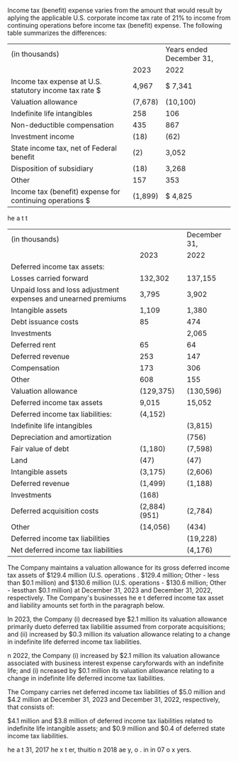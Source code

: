 Income tax (benefit) expense varies from the amount that would result by aplying the applicable U.S. corporate income tax rate of $2 1 \%$ to income from continuing operations before income tax (benefit) expense. The following table summarizes the differences:

<table><tr><td>(in thousands)</td><td></td><td>Years ended December 31,</td></tr><tr><td></td><td>2023</td><td>2022</td></tr><tr><td>Income tax expense at U.S. statutory income tax rate $</td><td>4,967</td><td>$ 7,341</td></tr><tr><td>Valuation allowance</td><td>(7,678)</td><td>(10,100)</td></tr><tr><td>Indefinite life intangibles</td><td>258</td><td>106</td></tr><tr><td>Non-deductible compensation</td><td>435</td><td>867</td></tr><tr><td>Investment income</td><td>(18)</td><td>(62)</td></tr><tr><td>State income tax, net of Federal benefit</td><td>(2)</td><td>3,052</td></tr><tr><td>Disposition of subsidiary</td><td>(18)</td><td>3,268</td></tr><tr><td>Other</td><td>157</td><td>353</td></tr><tr><td>Income tax (benefit) expense for continuing operations $</td><td>(1,899)</td><td>$ 4,825</td></tr></table>

he a   t  t

<table><tr><td>(in thousands)</td><td></td><td>December 31,</td></tr><tr><td></td><td>2023</td><td>2022</td></tr><tr><td>Deferred income tax assets:</td><td></td><td></td></tr><tr><td>Losses carried forward</td><td>132,302</td><td>137,155</td></tr><tr><td>Unpaid loss and loss adjustment expenses and unearned premiums</td><td>3,795</td><td>3,902</td></tr><tr><td>Intangible assets</td><td>1,109</td><td>1,380</td></tr><tr><td>Debt issuance costs</td><td>85</td><td>474</td></tr><tr><td>Investments</td><td></td><td>2,065</td></tr><tr><td>Deferred rent</td><td> 65</td><td>64</td></tr><tr><td>Deferred revenue</td><td>253</td><td>147</td></tr><tr><td>Compensation</td><td>173</td><td>306</td></tr><tr><td>Other</td><td>608</td><td>155</td></tr><tr><td>Valuation allowance</td><td>(129,375)</td><td>(130,596)</td></tr><tr><td>Deferred income tax assets</td><td>9,015</td><td>15,052</td></tr><tr><td>Deferred income tax liabilities:</td><td>(4,152)</td><td></td></tr><tr><td> Indefinite life intangibles</td><td></td><td>(3,815)</td></tr><tr><td>Depreciation and amortization</td><td></td><td>(756)</td></tr><tr><td>Fair value of debt</td><td>(1,180)</td><td>(7,598)</td></tr><tr><td>Land</td><td>(47)</td><td>(47)</td></tr><tr><td>Intangible assets</td><td>(3,175)</td><td>(2,606)</td></tr><tr><td>Deferred revenue</td><td>(1,499)</td><td>(1,188)</td></tr><tr><td>Investments</td><td>(168)</td><td></td></tr><tr><td>Deferred acquisition costs</td><td>(2,884) (951)</td><td>(2,784)</td></tr><tr><td>Other</td><td>(14,056)</td><td>(434)</td></tr><tr><td>Deferred income tax liabilities</td><td></td><td>(19,228)</td></tr><tr><td>Net deferred income tax liabilities</td><td></td><td>(4,176)</td></tr></table>

The Company maintains a valuation allowance for its gross deferred income tax assets of \$129.4 million (U.S. operations . $\$ 129.4$ million; Other - less than $\$ 0.1$ million) and $\$ 130.6$ million (U.S. operations - $\$ 130.6$ million; Other - lessthan \$0.1 million) at December 31, 2023 and December 31, 2022, respectively. The Company's businesses he e    t deferred income tax asset and liability amounts set forth in the paragraph below.

In 2023, the Company (i) decreased bye $\$ 2.1$ million its valuation allowance primarily dueto deferred tax liabilitie assumed from corporate acquisitions; and (ii) increased by $\$ 0.3$ million its valuation allowance relating to a change in indefinite life deferred income tax liabilities.

n 2022, the Company (i) increased by $\$ 2.1$ million its valuation allowance associated with business interest expense caryforwards with an indefinite life; and (i) ncreased by \$0.1 million its valuation allowance relating to a change in indefinite life deferred income tax liabilities.

The Company carries net deferred income tax liabilities of $\$ 5.0$ million and $\$ 4.2$ million at December 31, 2023 and December 31, 2022, respectively, that consists of:

$\$ 4.1$ million and $\$ 3.8$ million of deferred income tax liabilities related to indefinite life intangible assets; and $\$ 0.9$ million and $\$ 0.4$ of deferred state income tax liabilities.

he a  t 31, 2017 he x t er,    thuitio n 2018  ae  y, o . in   in 07  o x yers.